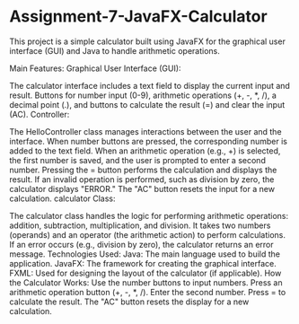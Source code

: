# Assignment-7-JavaFX-Calculator
This project is a simple calculator built using JavaFX for the graphical user interface (GUI) and Java to handle arithmetic operations.

Main Features:
Graphical User Interface (GUI):

The calculator interface includes a text field to display the current input and result.
Buttons for number input (0-9), arithmetic operations (+, -, *, /), a decimal point (.), and buttons to calculate the result (=) and clear the input (AC).
Controller:

The HelloController class manages interactions between the user and the interface.
When number buttons are pressed, the corresponding number is added to the text field.
When an arithmetic operation (e.g., +) is selected, the first number is saved, and the user is prompted to enter a second number.
Pressing the = button performs the calculation and displays the result.
If an invalid operation is performed, such as division by zero, the calculator displays "ERROR."
The "AC" button resets the input for a new calculation.
calculator Class:

The calculator class handles the logic for performing arithmetic operations: addition, subtraction, multiplication, and division.
It takes two numbers (operands) and an operator (the arithmetic action) to perform calculations.
If an error occurs (e.g., division by zero), the calculator returns an error message.
Technologies Used:
Java: The main language used to build the application.
JavaFX: The framework for creating the graphical interface.
FXML: Used for designing the layout of the calculator (if applicable).
How the Calculator Works:
Use the number buttons to input numbers.
Press an arithmetic operation button (+, -, *, /).
Enter the second number.
Press = to calculate the result.
The "AC" button resets the display for a new calculation.

